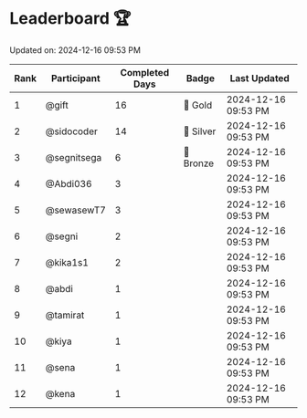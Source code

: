 # Leaderboard 🏆

Updated on: 2024-12-16 09:53 PM

| Rank | Participant       | Completed Days | Badge      | Last Updated         |
|------|-------------------|----------------|------------|----------------------|
| 1    | @gift             | 16             | 🏅 Gold     | 2024-12-16 09:53 PM |
| 2    | @sidocoder        | 14             | 🥈 Silver   | 2024-12-16 09:53 PM |
| 3    | @segnitsega       | 6              | 🥉 Bronze   | 2024-12-16 09:53 PM |
| 4    | @Abdi036          | 3              |            | 2024-12-16 09:53 PM |
| 5    | @sewasewT7        | 3              |            | 2024-12-16 09:53 PM |
| 6    | @segni            | 2              |            | 2024-12-16 09:53 PM |
| 7    | @kika1s1          | 2              |            | 2024-12-16 09:53 PM |
| 8    | @abdi             | 1              |            | 2024-12-16 09:53 PM |
| 9    | @tamirat          | 1              |            | 2024-12-16 09:53 PM |
| 10   | @kiya             | 1              |            | 2024-12-16 09:53 PM |
| 11   | @sena             | 1              |            | 2024-12-16 09:53 PM |
| 12   | @kena             | 1              |            | 2024-12-16 09:53 PM |
